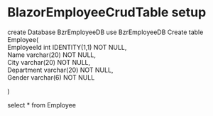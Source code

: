 # BlazorEmployeeCrudTable setup 

create Database BzrEmployeeDB
use BzrEmployeeDB
Create table Employee(        
    EmployeeId int IDENTITY(1,1) NOT NULL,        
    Name varchar(20) NOT NULL,        
    City varchar(20) NOT NULL,        
    Department varchar(20) NOT NULL,        
    Gender varchar(6) NOT NULL
	        
) 

select * from Employee
